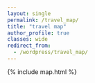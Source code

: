 ```yaml
---
layout: single
permalink: /travel_map/
title: "travel map"
author_profile: true
classes: wide
redirect_from:
  - /wordpress/travel_map/
---
```


{% include map.html %}
